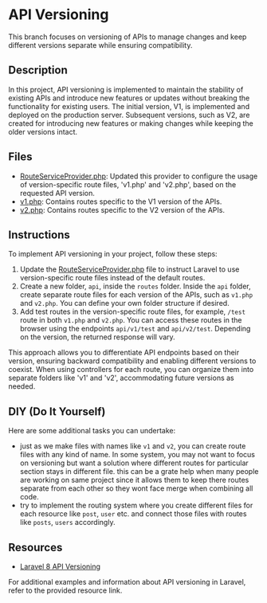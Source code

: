 # API Versioning

This branch focuses on versioning of APIs to manage changes and keep different versions separate while ensuring compatibility.

## Description

In this project, API versioning is implemented to maintain the stability of existing APIs and introduce new features or updates without breaking the functionality for existing users. The initial version, V1, is implemented and deployed on the production server. Subsequent versions, such as V2, are created for introducing new features or making changes while keeping the older versions intact.

## Files

-   [RouteServiceProvider.php](app/Providers/RouteServiceProvider.php): Updated this provider to configure the usage of version-specific route files, 'v1.php' and 'v2.php', based on the requested API version.
-   [v1.php](routes/api/v1.php): Contains routes specific to the V1 version of the APIs.
-   [v2.php](routes/api/v2.php): Contains routes specific to the V2 version of the APIs.

## Instructions

To implement API versioning in your project, follow these steps:

1. Update the [RouteServiceProvider.php](app/Providers/RouteServiceProvider.php) file to instruct Laravel to use version-specific route files instead of the default routes.
2. Create a new folder, `api`, inside the `routes` folder. Inside the `api` folder, create separate route files for each version of the APIs, such as `v1.php` and `v2.php`. You can define your own folder structure if desired.
3. Add test routes in the version-specific route files, for example, `/test` route in both `v1.php` and `v2.php`. You can access these routes in the browser using the endpoints `api/v1/test` and `api/v2/test`. Depending on the version, the returned response will vary.

This approach allows you to differentiate API endpoints based on their version, ensuring backward compatibility and enabling different versions to coexist. When using controllers for each route, you can organize them into separate folders like 'v1' and 'v2', accommodating future versions as needed.

## DIY (Do It Yourself)

Here are some additional tasks you can undertake:

- just as we make files with names like `v1` and `v2`, you can create route files with any kind of name. In some system, you may not want to focus on versioning but want a solution where different routes for particular section stays in different file. this can be a grate help when many people are working on same project since it allows them to keep there routes separate from each other so they wont face merge when combining all code.
- try to implement the routing system where you create different files for each resource like `post`, `user` etc. and connect those files with routes like `posts`, `users` accordingly.

## Resources

-   [Laravel 8 API Versioning](https://dev.to/dalelantowork/laravel-8-api-versioning-4e8)

For additional examples and information about API versioning in Laravel, refer to the provided resource link.
